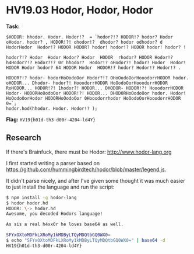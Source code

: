 # HV19.03 Hodor, Hodor, Hodor

**Task:**

```
$HODOR: hhodor. Hodor. Hodor!?  = `hodor?!? HODOR!? hodor? Hodor oHodor. hodor? , HODOR!?! ohodor!?  dhodor? hodor odhodor? d HodorHodor  Hodor!? HODOR HODOR? hodor! hodor!? HODOR hodor! hodor? ! 

hodor?!? Hodor  Hodor Hodor? Hodor  HODOR  rhodor? HODOR Hodor!?  h4Hodor?!? Hodor?!? 0r hhodor?  Hodor!? oHodor?! hodor? Hodor  Hodor! HODOR Hodor hodor? 64 HODOR Hodor  HODOR!? hodor? Hodor!? Hodor!? .

HODOR?!? hodor- hodorHoOodoOor Hodor?!? OHoOodoOorHooodorrHODOR hodor. oHODOR... Dhodor- hodor?! HooodorrHODOR HoOodoOorHooodorrHODOR RoHODOR... HODOR!?! 1hodor?! HODOR... DHODOR- HODOR!?! HooodorrHODOR Hodor- HODORHoOodoOor HODOR!?! HODOR... DHODORHoOodoOor hodor. Hodor! HoOodoOorHodor HODORHoOodoOor 0Hooodorrhodor HoOodoOorHooodorrHODOR 0=`;
hodor.hod(hhodor. Hodor. Hodor!? );
```

**Flag:** `HV19{h01d-th3-d00r-4204-ld4Y}`

## Research

If there's Brainfuck, there must be Hodor: http://www.hodor-lang.org

I first started writing a parser based on https://github.com/hummingbirdtech/hodor/blob/master/legend.js.

It didn't parse nicely, and after I've given some thought it was much easier to just install the language and run the script:

```bash
$ npm install -g hodor-lang                                         
$ hodor hodor.hd
HODOR: \-> hodor.hd
Awesome, you decoded Hodors language! 

As sis a real h4xx0r he loves base64 as well.

SFYxOXtoMDFkLXRoMy1kMDByLTQyMDQtbGQ0WX0=
$ echo "SFYxOXtoMDFkLXRoMy1kMDByLTQyMDQtbGQ0WX0=" | base64 -d         
HV19{h01d-th3-d00r-4204-ld4Y}
```

